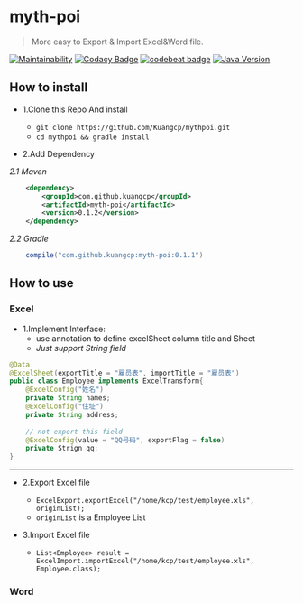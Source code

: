 # myth-poi
> More easy to Export & Import Excel&Word file.

[![Maintainability](https://api.codeclimate.com/v1/badges/f780223b0a257f652c4c/maintainability)](https://codeclimate.com/github/Kuangcp/mythpoi/maintainability)
[![Codacy Badge](https://api.codacy.com/project/badge/Grade/5ffa0f4b455e4eba8fe66464792ccd7b)](https://www.codacy.com/app/Kuangcp/mythpoi?utm_source=github.com&amp;utm_medium=referral&amp;utm_content=Kuangcp/mythpoi&amp;utm_campaign=Badge_Grade)
[![codebeat badge](https://codebeat.co/badges/ab5fad57-0c61-49f6-a5ec-eb975b9d5c66)](https://codebeat.co/projects/github-com-kuangcp-mythpoi-master)
[![Java Version](https://img.shields.io/badge/Java-JRE%208-red.svg)](https://www.java.com/download/)

## How to install

- 1.Clone this Repo And install 
    - `git clone https://github.com/Kuangcp/mythpoi.git`
    - `cd mythpoi && gradle install`

- 2.Add Dependency  

_2.1 Maven_
```xml
    <dependency>
        <groupId>com.github.kuangcp</groupId>
        <artifactId>myth-poi</artifactId>
        <version>0.1.2</version>
    </dependency>
```
_2.2 Gradle_
```groovy
    compile("com.github.kuangcp:myth-poi:0.1.1")
```
## How to use
### Excel 
- 1.Implement Interface:
    - use annotation to define excelSheet column title and Sheet 
    - *Just support String field*
```java
@Data
@ExcelSheet(exportTitle = "雇员表", importTitle = "雇员表")
public class Employee implements ExcelTransform{
    @ExcelConfig("姓名")
    private String names;
    @ExcelConfig("住址")
    private String address;
    
    // not export this field
    @ExcelConfig(value = "QQ号码", exportFlag = false)
    private Strign qq;
}
```

**********
- 2.Export Excel file  
    - `ExcelExport.exportExcel("/home/kcp/test/employee.xls", originList);`
    - `originList` is a Employee List   

- 3.Import Excel file
    - `List<Employee> result = ExcelImport.importExcel("/home/kcp/test/employee.xls", Employee.class);`
    
### Word

